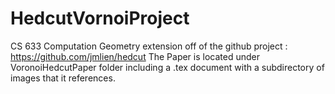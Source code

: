 # HedcutVornoiProject
 CS 633 Computation Geometry extension off of the github project : https://github.com/jmlien/hedcut 
 The Paper is located under VoronoiHedcutPaper folder including a .tex document with a subdirectory of images that it references.
 
 
